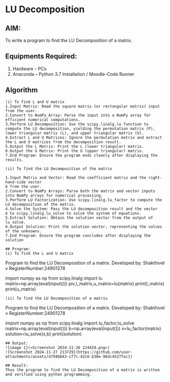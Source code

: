 # LU Decomposition 

## AIM:
To write a program to find the LU Decomposition of a matrix.

## Equipments Required:
1. Hardware – PCs
2. Anaconda – Python 3.7 Installation / Moodle-Code Runner

## Algorithm
```
(i) To find L and U matrix
1.Input Matrix: Read the square matrix (or rectangular matrix) input from the user.
2.Convert to NumPy Array: Parse the input into a NumPy array for efficient numerical computations.
3.Perform LU Decomposition: Use the scipy.linalg.lu function to compute the LU decomposition, yielding the permutation matrix (P), lower triangular matrix (L), and upper triangular matrix (U).
4.Extract L and U Matrices: Ignore the permutation matrix and extract the L and U matrices from the decomposition result.
5.Output the L Matrix: Print the L (lower triangular) matrix.
6.Output the U Matrix: Print the U (upper triangular) matrix.
7.End Program: Ensure the program ends cleanly after displaying the results.
```
```
(ii) To find the LU Decomposition of the matrix

1.Input Matrix and Vector: Read the coefficient matrix and the right-hand-side vector 
b from the user.
2.Convert to NumPy Arrays: Parse both the matrix and vector inputs into NumPy arrays for numerical processing.
3.Perform LU Factorization: Use scipy.linalg.lu_factor to compute the LU decomposition of the matrix.
4.Solve the System: Pass the LU decomposition result and the vector 
𝑏 to scipy.linalg.lu_solve to solve the system of equations.
5.Extract Solution: Obtain the solution vector from the output of lu_solve.
6.Output Solution: Print the solution vector, representing the values of the unknowns.
7.End Program: Ensure the program concludes after displaying the solution
```


```  
## Program:
(i) To find the L and U matrix
```
Program to find the LU Decomposition of a matrix.
Developed by: Shakthivel v
RegisterNumber:24901278 

import numpy as np
from scipy.linalg import lu
matrix=np.array(eval(input()))
piv,l_matrix,u_matrix=lu(matrix)
print(l_matrix)
print(u_matrix)
```
(ii) To find the LU Decomposition of a matrix
```
Program to find the LU Decomposition of a matrix.
Developed by: Shakthivel v
RegisterNumber:24901278

import numpy as np
from scipy.linalg import lu_factor,lu_solve
matrix=np.array(eval(input()))
b=np.array(eval(input()))
x=lu_factor(matrix)
solution=lu_solve(x,b)
print(solution)
```
## Output:
![image 1](<Screenshot 2024-11-26 224429.png>)
![Screenshot 2024-11-27 213729](https://github.com/user-attachments/assets/4794b843-cf7c-42c6-b30e-96dc4527fac1)

## Result:
Thus the program to find the LU Decomposition of a matrix is written and verified using python programming.

